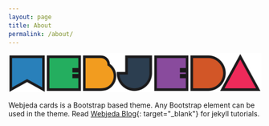 ```yaml
---
layout: page
title: About
permalink: /about/
---
```

![webjeda logo](/images/webjeda.svg)

<div class="mt50"></div>

Webjeda cards is a Bootstrap based theme. Any Bootstrap element can be used in the theme. Read [Webjeda Blog](http://blog.webjeda.com){: target="_blank"} for jekyll tutorials. 